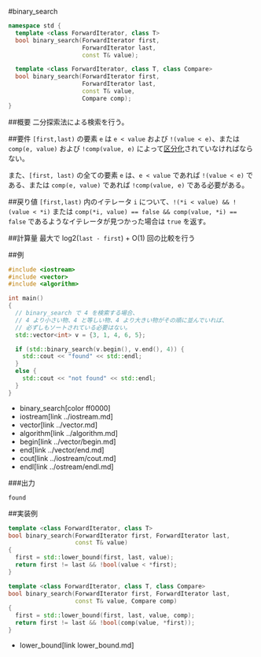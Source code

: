 #binary_search
```cpp
namespace std {
  template <class ForwardIterator, class T>
  bool binary_search(ForwardIterator first,
                     ForwardIterator last,
                     const T& value);

  template <class ForwardIterator, class T, class Compare>
  bool binary_search(ForwardIterator first,
                     ForwardIterator last,
                     const T& value,
                     Compare comp);
}
```

##概要
二分探索法による検索を行う。


##要件
`[first,last)` の要素 `e` は `e < value` および `!(value < e)`、または `comp(e, value)` および `!comp(value, e)` によって[区分化](/reference/algorithm.md#sequence-is-partitioned)されていなければならない。

また、`[first, last)` の全ての要素 `e` は、`e < value` であれば `!(value < e)` である、または `comp(e, value)` であれば `!comp(value, e)` である必要がある。


##戻り値
`[first,last)` 内のイテレータ `i` について、`!(*i < value) && !(value < *i)` または `comp(*i, value) == false && comp(value, *i) == false` であるようなイテレータが見つかった場合は `true` を返す。


##計算量
最大で log2(`last - first`) + O(1) 回の比較を行う


##例
```cpp
#include <iostream>
#include <vector>
#include <algorithm>

int main()
{
  // binary_search で 4 を検索する場合、
  // 4 より小さい物、4 と等しい物、4 より大きい物がその順に並んでいれば、
  // 必ずしもソートされている必要はない。
  std::vector<int> v = {3, 1, 4, 6, 5};

  if (std::binary_search(v.begin(), v.end(), 4)) {
    std::cout << "found" << std::endl;
  }
  else {
    std::cout << "not found" << std::endl;
  }
}
```
* binary_search[color ff0000]
* iostream[link ../iostream.md]
* vector[link ../vector.md]
* algorithm[link ../algorithm.md]
* begin[link ../vector/begin.md]
* end[link ../vector/end.md]
* cout[link ../iostream/cout.md]
* endl[link ../ostream/endl.md]

###出力
```
found
```


##実装例
```cpp
template <class ForwardIterator, class T>
bool binary_search(ForwardIterator first, ForwardIterator last,
                   const T& value)
{
  first = std::lower_bound(first, last, value);
  return first != last && !bool(value < *first);
}

template <class ForwardIterator, class T, class Compare>
bool binary_search(ForwardIterator first, ForwardIterator last,
                   const T& value, Compare comp)
{
  first = std::lower_bound(first, last, value, comp);
  return first != last && !bool(comp(value, *first));
}
```
* lower_bound[link lower_bound.md]
